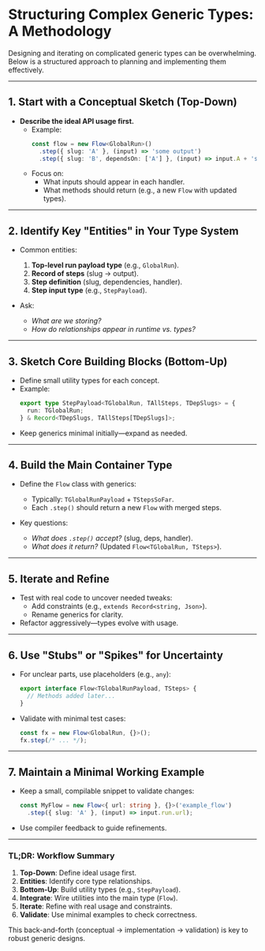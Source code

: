 # Structuring Complex Generic Types: A Methodology

Designing and iterating on complicated generic types can be overwhelming. Below is a structured approach to planning and implementing them effectively.

---

## 1. **Start with a Conceptual Sketch (Top-Down)**
- **Describe the ideal API usage first.**
  - Example:
    ```ts
    const flow = new Flow<GlobalRun>()
      .step({ slug: 'A' }, (input) => 'some output')
      .step({ slug: 'B', dependsOn: ['A'] }, (input) => input.A + 'some other stuff');
    ```
  - Focus on:
    - What inputs should appear in each handler.
    - What methods should return (e.g., a new `Flow` with updated types).

---

## 2. **Identify Key "Entities" in Your Type System**
- Common entities:
  1. **Top-level run payload type** (e.g., `GlobalRun`).
  2. **Record of steps** (slug → output).
  3. **Step definition** (slug, dependencies, handler).
  4. **Step input type** (e.g., `StepPayload`).

- Ask:
  - *What are we storing?*
  - *How do relationships appear in runtime vs. types?*

---

## 3. **Sketch Core Building Blocks (Bottom-Up)**
- Define small utility types for each concept.
- Example:
  ```ts
  export type StepPayload<TGlobalRun, TAllSteps, TDepSlugs> = {
    run: TGlobalRun;
  } & Record<TDepSlugs, TAllSteps[TDepSlugs]>;
  ```
- Keep generics minimal initially—expand as needed.

---

## 4. **Build the Main Container Type**
- Define the `Flow` class with generics:
  - Typically: `TGlobalRunPayload` + `TStepsSoFar`.
  - Each `.step()` should return a new `Flow` with merged steps.

- Key questions:
  - *What does `.step()` accept?* (slug, deps, handler).
  - *What does it return?* (Updated `Flow<TGlobalRun, TSteps>`).

---

## 5. **Iterate and Refine**
- Test with real code to uncover needed tweaks:
  - Add constraints (e.g., `extends Record<string, Json>`).
  - Rename generics for clarity.
- Refactor aggressively—types evolve with usage.

---

## 6. **Use "Stubs" or "Spikes" for Uncertainty**
- For unclear parts, use placeholders (e.g., `any`):
  ```ts
  export interface Flow<TGlobalRunPayload, TSteps> {
    // Methods added later...
  }
  ```
- Validate with minimal test cases:
  ```ts
  const fx = new Flow<GlobalRun, {}>();
  fx.step(/* ... */);
  ```

---

## 7. **Maintain a Minimal Working Example**
- Keep a small, compilable snippet to validate changes:
  ```ts
  const MyFlow = new Flow<{ url: string }, {}>('example_flow')
    .step({ slug: 'A' }, (input) => input.run.url);
  ```
- Use compiler feedback to guide refinements.

---

### **TL;DR: Workflow Summary**
1. **Top-Down**: Define ideal usage first.
2. **Entities**: Identify core type relationships.
3. **Bottom-Up**: Build utility types (e.g., `StepPayload`).
4. **Integrate**: Wire utilities into the main type (`Flow`).
5. **Iterate**: Refine with real usage and constraints.
6. **Validate**: Use minimal examples to check correctness.

This back-and-forth (conceptual → implementation → validation) is key to robust generic designs.